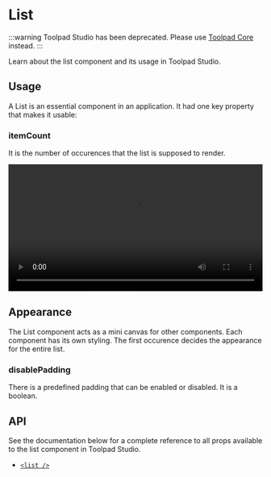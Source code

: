# List

:::warning
Toolpad Studio has been deprecated. Please use [Toolpad Core](/toolpad/) instead.
:::

<p class="description">Learn about the list component and its usage in Toolpad Studio.</p>

## Usage

A List is an essential component in an application. It had one key property that makes it usable:

### itemCount

It is the number of occurences that the list is supposed to render.

<video controls width="100%" height="auto" alt="button-onclick-js-expression">
  <source src="/static/toolpad/docs/studio/components/list/list.mp4" type="video/mp4">
  Your browser does not support the video tag.
</video>

## Appearance

The List component acts as a mini canvas for other components. Each component has its own styling. The first occurence decides the appearance for the entire list.

### disablePadding

There is a predefined padding that can be enabled or disabled. It is a boolean.

## API

See the documentation below for a complete reference to all props available to the list component in Toolpad Studio.

- [`<list />`](/toolpad/studio/reference/components/list/#properties)
